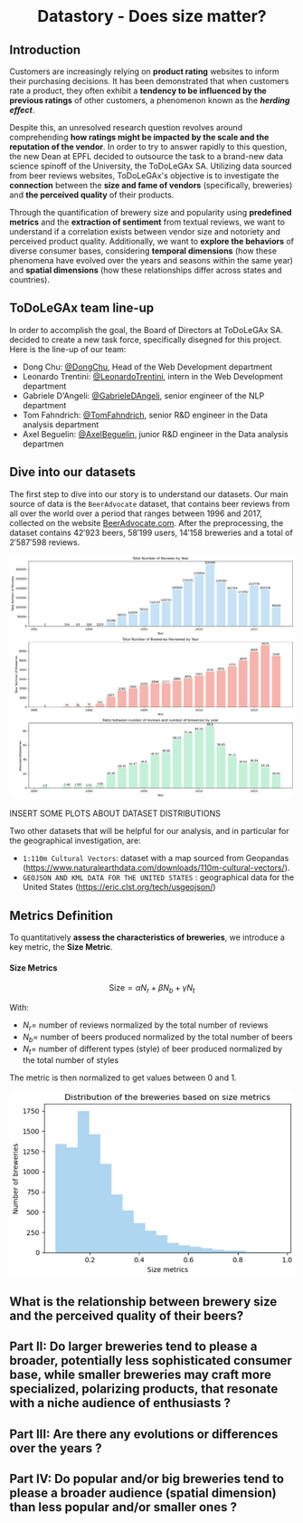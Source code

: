 <div id="top"></div>

<br />
<div align="center">
<h1 align="center">Datastory - Does size matter?</h1>
</div>

## Introduction
Customers are increasingly relying on **product rating** websites to inform their purchasing decisions. It has been demonstrated that when customers rate a product, they often exhibit a **tendency to be influenced by the previous ratings** of other customers, a phenomenon known as the **_herding effect_**.

Despite this, an unresolved research question revolves around comprehending **how ratings might be impacted by the scale and the reputation of the vendor**. In order to try to answer rapidly to this question, the new Dean at EPFL decided to outsource the task to a brand-new data science spinoff of the University, the ToDoLeGAx SA. Utilizing data sourced from beer reviews websites, ToDoLeGAx's objective is to investigate the **connection** between the **size and fame of vendors** (specifically, breweries) and **the perceived quality** of their products.

Through the quantification of brewery size and popularity using **predefined metrics** and the **extraction of sentiment** from textual reviews, we want to understand if a correlation exists between vendor size and notoriety and perceived product quality. Additionally, we want to **explore the behaviors** of diverse consumer bases, considering **temporal dimensions** (how these phenomena have evolved over the years and seasons within the same year) and **spatial dimensions** (how these relationships differ across states and countries).

## ToDoLeGAx team line-up
In order to accomplish the goal, the Board of Directors at ToDoLeGAx SA. decided to create a new task force, specifically disegned for this project. Here is the line-up of our team:

- Dong Chu: [@DongChu](https://github.com/chudonguestc), Head of the Web Development department
- Leonardo Trentini: [@LeonardoTrentini](https://github.com/leotrentini22), intern in the Web Development department
- Gabriele D'Angeli: [@GabrieleDAngeli](https://github.com/gabrieledangeli), senior engineer of the NLP department
- Tom Fahndrich: [@TomFahndrich](https://github.com/tomfahndrich), senior R&D engineer in the Data analysis department
- Axel Beguelin: [@AxelBeguelin](https://github.com/AxelBegue), junior R&D engineer in the Data analysis departmen

## Dive into our datasets

The first step to dive into our story is to understand our datasets. Our main source of data is the `BeerAdvocate` dataset, that contains beer reviews from all over the world over a period that ranges between 1996 and 2017, collected on the website [BeerAdvocate.com](https://www.beeradvocate.com/).
After the preprocessing, the dataset contains $42'923$ beers, $58'199$ users, $14'158$ breweries and a total of $2'587'598$ reviews.

![cat](./plots/dataset_distrib_by_year.png)

INSERT SOME PLOTS ABOUT DATASET DISTRIBUTIONS

Two other datasets that will be helpful for our analysis, and in particular for the geographical investigation, are:
- `1:110m Cultural Vectors`: dataset with a map sourced from Geopandas (https://www.naturalearthdata.com/downloads/110m-cultural-vectors/).
- `GEOJSON AND KML DATA FOR THE UNITED STATES` : geographical data for the United States (https://eric.clst.org/tech/usgeojson/)

## Metrics Definition
To quantitatively **assess the characteristics of breweries**, we introduce a key metric, the **Size Metric**.

####  **Size Metrics**

$$ \text{Size} = \alpha N_r + \beta N_b + \gamma N_t$$

With:
- $N_r =$ number of reviews normalized by the total number of reviews
- $N_b =$ number of beers produced normalized by the total number of beers
- $N_t =$ number of different types (style) of beer produced normalized by the total number of styles

The metric is then normalized to get values between 0 and 1.

![cat](./plots/size_metric_distribution.jpg)

## What is the relationship between brewery size and the perceived quality of their beers?

## Part II: Do larger breweries tend to please a broader, potentially less sophisticated consumer base, while smaller breweries may craft more specialized, polarizing products, that resonate with a niche audience of enthusiasts ?

## Part III: Are there any evolutions or differences over the years ?

## Part IV: Do popular and/or big breweries tend to please a broader audience (spatial dimension) than less popular and/or smaller ones ?
